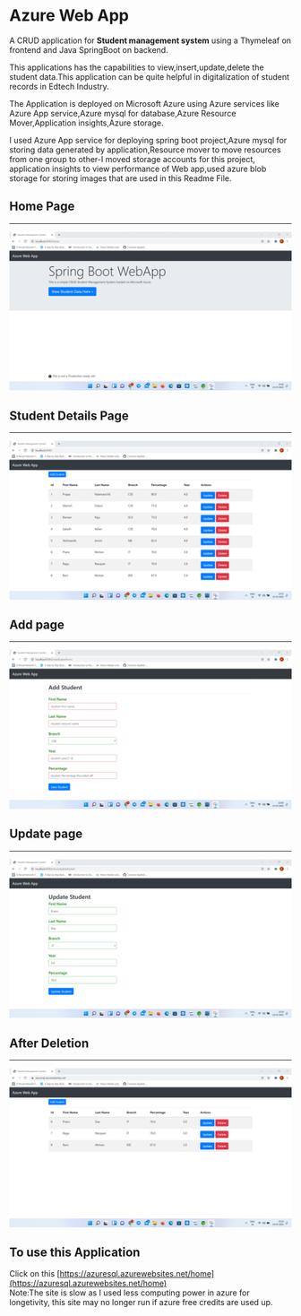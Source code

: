 # Azure Web App
A CRUD application for <b>Student management system</b> using a Thymeleaf on frontend and Java SpringBoot on backend.

This applications has the capabilities to view,insert,update,delete the student data.This application can be quite helpful in digitalization of student records in Edtech Industry.

The Application is deployed on Microsoft Azure using Azure services like Azure App service,Azure mysql for database,Azure Resource Mover,Application insights,Azure storage.

I used Azure App service for deploying spring boot project,Azure mysql for storing data generated by application,Resource mover to move resources from one group to other-I moved storage accounts for this project, application insights to view performance of Web app,used azure blob storage for storing images that are used in this Readme File.
       

## Home Page
<hr>

![](https://github.com/poseidon-tech/img/blob/main/Screenshot%202022-01-23%20214642.png?raw=true)
## Student Details Page
<hr>

![](https://github.com/poseidon-tech/img/blob/main/Screenshot%202022-01-23%20215813.png?raw=true)
## Add page
<hr>

![](https://github.com/poseidon-tech/img/blob/main/Screenshot%202022-01-23%20220021.png?raw=true)
## Update page
<hr>

![](https://github.com/poseidon-tech/img/blob/main/Screenshot%202022-01-23%20215936.png?raw=true)

## After Deletion
<hr>

![](https://github.com/poseidon-tech/img/blob/main/Screenshot%202022-01-24%20013102.png?raw=true)
## To use this Application
Click on this [https://azuresql.azurewebsites.net/home](https://azuresql.azurewebsites.net/home)
<br>
Note:The site is slow as I used less computing power in azure for longetivity, this site may no longer run if azure free credits are used up.

